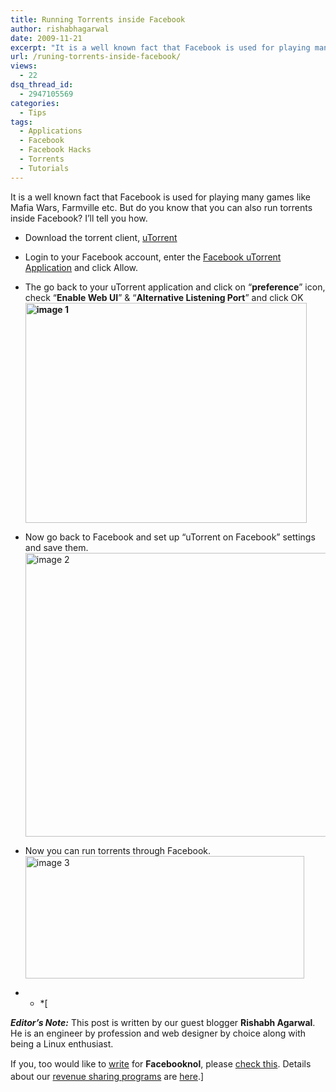 ```yaml
---
title: Running Torrents inside Facebook
author: rishabhagarwal
date: 2009-11-21
excerpt: "It is a well known fact that Facebook is used for playing many games like Mafia Wars, Farmville etc. But do you know that you can also run torrents inside Facebook? I'll tell you how."
url: /runing-torrents-inside-facebook/
views:
  - 22
dsq_thread_id:
  - 2947105569
categories:
  - Tips
tags:
  - Applications
  - Facebook
  - Facebook Hacks
  - Torrents
  - Tutorials
---
```

It is a well known fact that Facebook is used for playing many games like Mafia Wars, Farmville etc. But do you know that you can also run torrents inside Facebook? I&#8217;ll tell you how.

  * Download the torrent client, <a href="http://www.utorrent.com/downloads" onclick="_gaq.push(['_trackEvent', 'outbound-article', 'http://www.utorrent.com/downloads', 'uTorrent']);" >uTorrent</a>
  * Login to your Facebook account, enter the <a href="http://apps.facebook.com/utorrent/" onclick="_gaq.push(['_trackEvent', 'outbound-article', 'http://apps.facebook.com/utorrent/', 'Facebook uTorrent Application']);" >Facebook uTorrent Application</a> and click Allow.
  * The go back to your uTorrent application and click on &#8220;**preference**&#8221; icon, check &#8220;**Enable Web UI**&#8221; & &#8220;**Alternative Listening Port**&#8221; and click OK  **<img class="aligncenter size-full  wp-image-54263" src="http://cdn.devilsworkshop.org/files/2009/11/image-1.jpeg" alt="image 1" width="450" height="352" />**
  * Now go back to Facebook and set up &#8220;uTorrent on Facebook&#8221; settings and save them. <img class="aligncenter size-large wp-image-653" src="http://cdn.devilsworkshop.org/files/2009/11/image-2-600x454.jpg" alt="image 2" width="600" height="454" />
  * Now you can run torrents through Facebook.<img class="aligncenter size-full wp-image-654" src="http://cdn.devilsworkshop.org/files/2009/11/image-3.jpeg" alt="image 3" width="446" height="196" />

* * *[

***Editor&#8217;s Note:*** This post is written by our guest blogger **Rishabh Agarwal**. He is an engineer by profession and web designer by choice along with being a Linux enthusiast.</p> 

<span style="line-height: 20px;background-color: #ffffff">If you, too would like to <a href="http://devilsworkshop.org/join-dw/">write</a> for <strong>Facebooknol</strong>, please <a href="http://devilsworkshop.org/join-dw/">check this</a>. Details about our <a href="http://devilsworkshop.org/join-dw/">revenue sharing programs</a> are <a href="http://devilsworkshop.org/join-dw/">here</a>.]</span>
